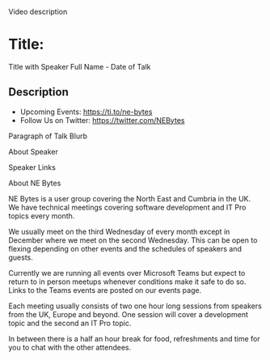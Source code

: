 Video description

# Title:

Title with Speaker Full Name - Date of Talk

## Description

* Upcoming Events: https://ti.to/ne-bytes
* Follow Us on Twitter: https://twitter.com/NEBytes

Paragraph of Talk Blurb

About Speaker

Speaker Links


About NE Bytes

NE Bytes is a user group covering the North East and Cumbria in the UK. We have technical meetings covering software development and IT Pro topics every month.

We usually meet on the third Wednesday of every month except in December where we meet on the second Wednesday. This can be open to flexing depending on other events and the schedules of speakers and guests. 

Currently we are running all events over Microsoft Teams but expect to return to in person meetups whenever conditions make it safe to do so. Links to the Teams events are posted on our events page.

Each meeting usually consists of two one hour long sessions from speakers from the UK, Europe and beyond. One session will cover a development topic and the second an IT Pro topic.

In between there is a half an hour break for food, refreshments and time for you to chat with the other attendees.
